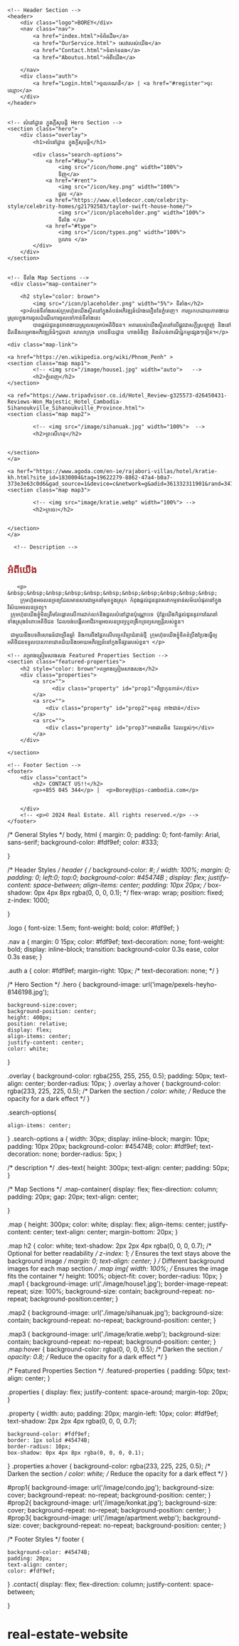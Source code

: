<!DOCTYPE html>
<html lang="en">
<head>
    <meta charset="UTF-8">
    <meta name="viewport" content="width=device-width, initial-scale=1.0">
    <title>Real Estate Website</title>
    <link rel="stylesheet" href="Style.css">
</head>
<body>

    <!-- Header Section -->
    <header>
        <div class="logo">BOREY</div>
        <nav class="nav">
            <a href="index.html">ទំព័រដើម</a>
            <a href="OurService.html"> សេវារបស់យើង</a>
            <a href="Contact.html">ទំនាក់ទនង</a>
            <a href="Aboutus.html">អំពីយើង</a>

        </nav>
        <div class="auth">
            <a href="Login.html">ចូលគណនី</a> | <a href="#register">ចុះឈ្មោះ</a>
        </div>
    </header> 


    <!-- លំនៅដ្ឋាន​ ក្នុងក្តីសុបន្តិ ​Hero Section -->
    <section class="hero">
        <div class="overlay">
            <h1>លំនៅដ្ឋាន​ ក្នុងក្តីសុបន្តិ</h1>
           
            <div class="search-options">
                <a href="#buy">
                    <img src="/icon/home.png" width="100%">
                    ទិញ</a>
                <a href="#rent">
                    <img src="/icon/key.png" width="100%">
                    ជួល </a>
                <a href="https://www.elledecor.com/celebrity-style/celebrity-homes/g21792583/taylor-swift-house-home/">
                    <img src="/icon/placeholder.png" width="100%">
                    ទីតាំង </a>
                <a href="#type">
                    <img src="/icon/types.png" width="100%">
                    ប្រភេទ </a>
            </div>
        </div>
    </section>


    <!-- ទីតាំង Map Sections -->
     <div class="map-container">
           
        <h2 style="color: brown">
            <img src="/icon/placeholder.png" width="5%"> ទីតាំង</h2>
        <p>តំបន់ទីតាំងរបស់ក្រុមហ៊ុនយើងស្ថិតនៅក្នុងតំបន់អភិវឌ្ឍន៍យ៉ាងលឿននៃភ្នំពេញ។ ការប្រកបដោយភាពងាយស្រួលក្នុងការចូលដំណើរការចូលទៅកាន់ទីតាំងនេះ 
            បានផ្តល់ជូននូវភាពងាយស្រួលសម្រាប់អតិថិជន។ អគាររបស់យើងស្ថិតនៅលើផ្លូវជាសក្ដីស្រឡាញ់ និងនៅជិតនឹងគម្រោងអភិវឌ្ឍន៍ធំៗដូចជា សាលាក្រុង ភោជនីយដ្ឋាន ហាងទំនិញ និងតំបន់ពាណិជ្ជកម្មផ្សេងៗទៀត។</p>

    <div class="map-link"> 

    <a href="https://en.wikipedia.org/wiki/Phnom_Penh" > 
    <section class="map map1">
            <!-- <img src="/image/house1.jpg" width="auto">   -->
            <h2>ភ្នំពេញ</h2> 
    </section>
</a>

    <a ref="https://www.tripadvisor.co.id/Hotel_Review-g325573-d26450431-Reviews-Won_Majestic_Hotel_Cambodia-Sihanoukville_Sihanoukville_Province.html">
    <section class="map map2">
         
            <!-- <img src="/image/sihanuak.jpg" width="100%">  -->
            <h2>ព្រះសីហនុ</h2>
 
         
    </section>
    </a>
    
    <a herf="https://www.agoda.com/en-ie/rajabori-villas/hotel/kratie-kh.html?site_id=1830004&tag=19622279-8862-47a4-b0a7-373e3e63c0d6&gad_source=1&device=c&network=g&adid=361332311901&rand=3476088129319738673&expid=&adpos=&gclid=CjwKCAjwoJa2BhBPEiwA0l0ImMFCvTAnm3Ave7QHssvb72ARDpWVYdnjmK7Zzk5dFiJRgXSlvo4YDxoCQLgQAvD_BwE&pslc=1&ds=r4rIwS4yJuuOZuto">
    <section class="map map3">
        
            <!-- <img src="image/kratie.webp" width="100%"> -->
            <h2>ក្រចេះ​</h2>   
     
        
    </section>
    </a> 
</div>
    </div>

      <!-- Description -->
<section class="des-text">
    <h2 style="color: brown">  អំពីយើង </h2>
   <div class="text">
     
       <p> &nbsp;&nbsp;&nbsp;&nbsp;&nbsp;&nbsp;&nbsp;&nbsp;&nbsp;&nbsp;&nbsp;
        ក្រុមហ៊ុនអចលនទ្រព្យដែលមានសារជាអ្នកនាំមុខក្នុងស្រុក កំពុងផ្តល់ជូននូវសេវាកម្មទាន់សម័យបំផុតនៅក្នុងវិស័យអចលនទ្រព្យ។
     ក្រុមហ៊ុនយើងខ្ញុំមិនត្រឹមតែផ្តោតលើការដាក់លក់និងជួលលំនៅដ្ឋានប៉ុណ្ណោះទេ ប៉ុន្តែយើងក៏ផ្តល់ជូននូវការណែនាំទាំងស្រុងចំពោះអតិថិជន ដែលចង់បង្កើតអាជីវកម្មអចលនទ្រព្យឬពង្រីកទ្រព្យសម្បត្តិរបស់ខ្លួន។
     
     ជាមួយនឹងបទពិសោធន៍ជាច្រើនឆ្នាំ និងការពឹងផ្អែកលើបច្ចេកវិទ្យាជំនាន់ថ្មី ក្រុមហ៊ុនយើងខ្ញុំខិតខំប្រឹងប្រែងធ្វើឲ្យអតិថិជនទទួលបានភាពជោគជ័យនិងអោយអភិវឌ្ឍន៍នៅក្នុងទីផ្សាររបស់ខ្លួន។ </p>
   </div>
</section>



    <!-- គម្រាងត្រៀមសាងសង ​Featured Properties Section -->
    <section class="featured-properties">
        <h2 style="color: brown">គម្រាងត្រៀមសាងសង</h2>
        <div class="properties">
            <a src="">  
                  <div class="property" id="prop1">វីឡាកូនកាត់</div>
            </a>
            <a src="">
                <div class="property" id="prop2">ខុនដូ ៣២ជាន់</div>
            </a>
            <a src="">
                <div class="property" id="prop3">អាផាតមិន ដែលខ្ពស់ៗ</div>
            </a>
        </div>

    </section>

    <!-- Footer Section -->
    <footer>
        <div class="contact"> 
            <h2> CONTACT US!!</h2>
            <p>+855 045 344</p> |  <p>Borey@ips-cambodia.com</p>
            

        </div>
        <!-- <p>© 2024 Real Estate. All rights reserved.</p> -->
    </footer>

</body>
</html>




/* General Styles */
body, html {
    margin: 0;
    padding: 0;
    font-family: Arial, sans-serif;
    background-color: #fdf9ef;
    color: #333;
    
}

/* Header Styles */
header {
    /* background-color: #; */
    width: 100%;
    margin: 0;
    padding: 0;
     left:0;
     top:0;
    background-color: #45474B ;
    display: flex;
    justify-content: space-between;
    align-items: center;
    padding: 10px 20px;
    /* box-shadow: 0px 4px 8px rgba(0, 0, 0, 0.1); */
    flex-wrap: wrap; 
    position: fixed;
    z-index: 1000;

}

.logo {
    font-size: 1.5em;
    font-weight: bold;
    color: #fdf9ef;
}

.nav a {
    margin: 0 15px;
    color: #fdf9ef;
    text-decoration: none;
    font-weight: bold;
    display: inline-block;
    transition: background-color 0.3s ease, color 0.3s ease;
}

.auth a {
    color: #fdf9ef;
    margin-right: 10px;
    /* text-decoration: none; */
}

/* Hero Section */
.hero {
    background-image: url('image/pexels-heyho-8146198.jpg');
   
    background-size:cover;
    background-position: center;
    height: 400px;
    position: relative;
    display: flex;
    align-items: center;
    justify-content: center;
    color: white;
   
}

.overlay {
    background-color: rgba(255, 255, 255, 0.5);
    padding: 50px;
    text-align: center;
    border-radius: 10px;
}
.overlay a:hover {
    background-color: rgba(233, 225, 225, 0.5); /* Darken the section */
    color: white; /* Reduce the opacity for a dark effect */
}

.search-options{
   
    align-items: center;
}
.search-options a { 
    width: 30px;
    display: inline-block;
    margin: 10px;
    padding: 10px 20px;
    background-color: #45474B;
    color: #fdf9ef;
    text-decoration: none;
    border-radius: 5px;
}

/* description */
.des-text{
    height: 300px;
    text-align: center;
    padding: 50px;
}

/* Map Sections */
.map-container{
    display: flex;
    flex-direction: column;
    padding: 20px; 
    gap: 20px; 
    text-align: center;
    
}

.map {
    height: 300px;
    color: white;
    display: flex;
    align-items: center;
    justify-content: center;
    text-align: center;
    margin-bottom: 20px;
}
 
.map h2 {
    color: white;
    text-shadow: 2px 2px 4px rgba(0, 0, 0, 0.7); /* Optional for better readability */
    z-index: 1; /* Ensures the text stays above the background image */
    margin: 0;
    text-align: center;
}
/* Different background images for each map section */
.map img{
    width: 100%; /* Ensures the image fits the container */
    height: 100%;
    object-fit: cover;
    border-radius: 10px;
}
.map1 {
    background-image: url('./image/house1.jpg');
    border-image-repeat: repeat;
    size: 100%;
    background-size: contain;
    background-repeat: no-repeat;
    background-position:center;
}

.map2 {
    background-image: url('./image/sihanuak.jpg');
    background-size: contain;
    background-repeat: no-repeat;
    background-position: center;
}

.map3 {
    background-image: url('./image/kratie.webp');
    background-size: contain;
    background-repeat: no-repeat;
    background-position: center;
}
.map:hover {
    background-color: rgba(0, 0, 0, 0.5); /* Darken the section */
    opacity: 0.8; /* Reduce the opacity for a dark effect */
}

/* Featured Properties Section */
.featured-properties {
    padding: 50px;
    text-align: center;
}

.properties {
    display: flex;
    justify-content: space-around;
    margin-top: 20px;
}

.property {
    width: auto;
    padding: 20px;
    margin-left: 10px;
    color: #fdf9ef;
    text-shadow: 2px 2px 4px rgba(0, 0, 0, 0.7); 
     
    background-color: #fdf9ef;
    border: 1px solid #45474B;
    border-radius: 10px;
    box-shadow: 0px 4px 8px rgba(0, 0, 0, 0.1);
}
.properties a:hover {
    background-color: rgba(233, 225, 225, 0.5); /* Darken the section */
    color: white; /* Reduce the opacity for a dark effect */
}
 
#prop1{
    background-image: url('/image/condo.jpg');
    background-size: cover;
    background-repeat: no-repeat;
    background-position: center;
}
#prop2{
    background-image: url('/image/konkat.jpg');
    background-size: cover;
    background-repeat: no-repeat;
    background-position: center;
}
#prop3{
    background-image: url('/image/apartment.webp');
    background-size: cover;
    background-repeat: no-repeat;
    background-position: center;
}


/* Footer Styles */
footer {
     
    background-color: #45474B;
    padding: 20px;
    text-align: center;
    color: #fdf9ef;
   
}
.contact{
     display: flex;
    flex-direction: column;
    justify-content: space-between;

}
# real-estate-website
